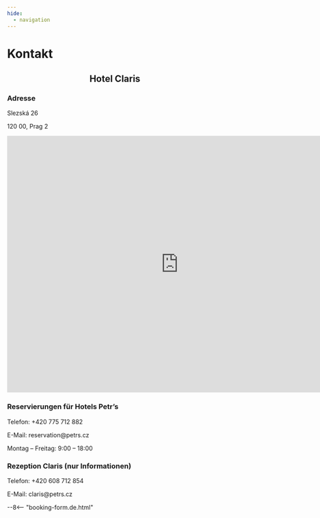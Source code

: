 ```yaml
---
hide:
  - navigation
---
```


# **Kontakt**

<h2 style="text-align: center; font-weight: bold;">Hotel Claris</h2>

### **Adresse**
<div class="info-text">
<p>Slezská 26</p>
<p>120 00, Prag 2</p>
</div>

<div style="text-align: center;">
<iframe src="https://www.google.com/maps/embed?pb=!1m14!1m8!1m3!1d2560.5437319809503!2d14.442531!3d50.076106!3m2!1i1024!2i768!4f13.1!3m3!1m2!1s0x470b948502bf1527%3A0x3658327a1e32ff9c!2sHotel%20Claris!5e0!3m2!1sde!2sit!4v1753373661071!5m2!1sde!2sit" width="800" height="600" style="border:0;" allowfullscreen="" loading="lazy" referrerpolicy="no-referrer-when-downgrade"></iframe>
</div>

### **Reservierungen für Hotels Petr’s**

<div class="info-text">
<p>Telefon: +420 775 712 882</p>
<p>E-Mail: reservation@petrs.cz</p>
<p>Montag – Freitag:  9:00 – 18:00</p>
</div>

### **Rezeption Claris (nur Informationen)**
<div class="info-text">
<p>Telefon: +420 608 712 854</p>
<p>E-Mail: claris@petrs.cz</p>
</div>

--8<-- "booking-form.de.html"
